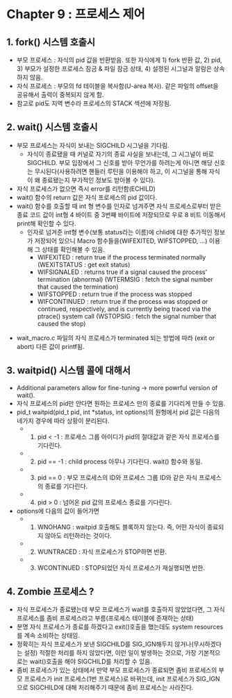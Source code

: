 Chapter 9 : 프로세스 제어 
========================
  
  
## 1. fork() 시스템 호출시 
+ 부모 프로세스 : 자식의 pid 값을 반환받음. 또한 자식에게 1) fork 반환 값, 2) pid, 3) 부모가 설정한 프로세스 잠금 & 파일 잠금 상태, 4) 설정된 시그널과 알람은 상속하지 않음.
+ 자식 프로세스 : 부모의 fd 테이블을 복사함(U-area 복사). 같은 파일의 offset을 공유해서 출력이 중복되지 않게 함.
+ 참고로 pid도 지역 변수라 프로세스의 STACK 섹션에 저장됨.

## 2. wait() 시스템 호출시
+ 부모 프로세스는 자식이 보내는 SIGCHILD 시그널을 기다림. 
  + 자식이 종료됐을 때 커널로 자기의 종료 사실을 보내는데, 그 시그널이 바로 SIGCHILD. 부모 입장에서 그 신호를 받아 무언가를 하려는게 아니면 해당 신호는 무시된다(사용하려면 핸들러 루틴을 이용해야 하고, 이 시그널을 통해 자식이 왜 종료됐는지 부가적인 정보도 받아볼 수 있다).
+ 자식 프로세스가 없으면 즉시 error를 리턴함(ECHILD)
+ wait() 함수의 return 값은 자식 프로세스의 pid 값이다.
+ wait() 함수를 호출할 때 int 형 변수를 인자로 넘겨주면 자식 프로세스로부터 받은 종료 코드 값이 int형 4 바이트 중 3번째 바이트에 저장되므로 우로 8 비트 이동해서 print해 확인할 수 있다.
  + 인자로 넘겨준 int형 변수(보통 status라는 이름)에 chlid에 대한 추가적인 정보가 저장되어 있으니 Macro 함수들을(WIFEXITED, WIFSTOPPED, ...) 이용해 그 상태를 확인해볼 수 있음.
    + WIFEXITED : return true if the process terminated normally (WEXITSTATUS : get exit status)
    + WIFSIGNALED : returns true if a signal caused the process' termination (abnormal) (WTERMSIG : fetch the signal number that caused the termination)
    + WIFSTOPPED : return true if the process was stopped
    + WIFCONTINUED : return true if the process was stopped or continued, respectively, and is currently being traced via the ptrace() system call (WSTOPSIG : fetch the signal number that caused the stop)
* wait_macro.c 파일의 자식 프로세스가 terminated 되는 방법에 따라 (exit or abort) 다른 값이 printf됨.

## 3. waitpid() 시스템 콜에 대해서
+ Additional parameters allow for fine-tuning -> more powrful version of wait().
+ 자식 프로세스의 pid만 안다면 원하는 프로세스 만의 종료를 기다리게 만들 수 있음.
+ pid_t waitpid(pid_t pid, int *status, int options)의 원형에서 pid 값은 다음의 네가지 경우에 따라 상황이 분리된다.
  + 1) pid < -1 : 프로세스 그룹 아이디가 pid의 절대값과 같은 자식 프로세스를 기다린다.
  + 2) pid == -1 : child process 아무나 기다린다. wait() 함수와 동일.
  + 3) pid == 0 : 부모 프로세스의 ID와 프로세스 그룹 ID와 같은 자식 프로세스의 종료를 기다린다.
  + 4) pid > 0 : 넘어온 pid 값의 프로세스 종료를 기다린다.
+ options에 다음의 값이 들어가면 
  + 1) WNOHANG : waitpid 호출해도 블록하지 않는다. 즉, 어떤 자식이 종료되지 않아도 리턴하라는 것이다.
  + 2) WUNTRACED : 자식 프로세스가 STOP하면 반환.
  + 3) WCONTINUED : STOP되었던 자식 프로세스가 재실행되면 반한.

## 4. Zombie 프로세스 ? 
+ 자식 프로세스가 종료됐는데 부모 프로세스가 wait를 호출하지 않았었다면, 그 자식 프로세스를 좀비 프로세스라고 부름(프로세스 테이블에 존재하는 상태)
+ 분명 자식 프로세스가 종료를 하겠다고 exit()호출을 했는데도 system resources를 계속 소비하는 상태임.
+ 정확히는 자식 프로세스가 보낸 SIGCHILD를 SIG_IGN해두지 않거나(무시하겠다는 설정) 적절한 처리를 하지 않았다면, 이런 일이 발생하는 것으로, 가장 기본적으로는 wait()호출을 해야 SIGCHILD를 처리할 수 있음.
+ 좀비 프로세스가 있는 상태에서 만약 부모 프로세스가 종료되면 좀비 프로세스의 부모 프로세스가 init 프로세스(1번 프로세스)로 바뀌는데, init 프로세스가 SIG_IGN으로 SIGCHILD에 대해 처리해주기 때문에 좀비 프로세스는 사라진다.


